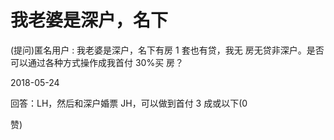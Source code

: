 # 我老婆是深户，名下

(提问)匿名用户 : 我老婆是深户，名下有房 1 套也有贷，我无 房无贷非深户。是否可以通过各种方式操作成我首付 30%买 房？

2018-05-24

回答：LH，然后和深户婚票 JH，可以做到首付 3 成或以下(0

赞)